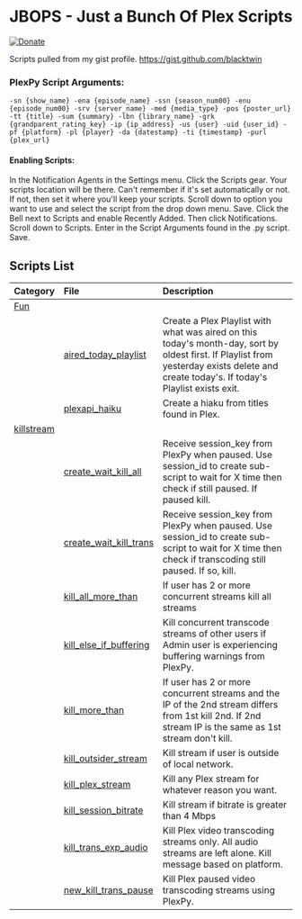 # JBOPS - Just a Bunch Of Plex Scripts

[![Donate](https://img.shields.io/badge/Donate-PayPal-green.svg)](https://www.paypal.com/cgi-bin/webscr?cmd=_s-xclick&hosted_button_id=4J6RPWZ9J9YML) 

Scripts pulled from my gist profile. https://gist.github.com/blacktwin

### PlexPy Script Arguments:
`-sn {show_name} -ena {episode_name} -ssn {season_num00} -enu {episode_num00} -srv {server_name} -med {media_type} -pos {poster_url} -tt {title} -sum {summary} -lbn {library_name} -grk {grandparent_rating_key} -ip {ip_address} -us {user} -uid {user_id} -pf {platform} -pl {player} -da {datestamp} -ti {timestamp} -purl {plex_url}`

#### Enabling Scripts:

In the Notification Agents in the Settings menu. Click the Scripts gear. Your scripts location will be there. Can't remember if it's set automatically or not. If not, then set it where you'll keep your scripts. Scroll down to option you want to use and select the script from the drop down menu. Save. Click the Bell next to Scripts and enable Recently Added. Then click Notifications. Scroll down to Scripts. Enter in the Script Arguments found in the .py script. Save.


## Scripts List

| Category | File | Description |
| :--- | :--- | :--- |
|[Fun](../tree/master/fun "Fun Fun Fun Fun")|||
||[aired_today_playlist](https://github.com/blacktwin/JBOPS/blob/master/fun/aired_today_playlist.py) | Create a Plex Playlist with what was aired on this today's month-day, sort by oldest first. If Playlist from yesterday exists delete and create today's. If today's Playlist exists exit.|
||[plexapi_haiku](https://github.com/blacktwin/JBOPS/blob/master/fun/plexapi_haiku.py)| Create a hiaku from titles found in Plex.|
|[killstream](../tree/master/killstream "Kill Kill Kill")|||
||[create_wait_kill_all](https://github.com/blacktwin/JBOPS/blob/master/killstream/create_wait_kill_all.py)|Receive session_key from PlexPy when paused. Use session_id to create sub-script to wait for X time then check if still paused. If paused kill.|
||[create_wait_kill_trans](https://github.com/blacktwin/JBOPS/blob/master/killstream/create_wait_kill_trans.py)|Receive session_key from PlexPy when paused. Use session_id to create sub-script to wait for X time then check if transcoding still paused. If so, kill.|
||[kill_all_more_than](https://github.com/blacktwin/JBOPS/blob/master/killstream/kill_all_more_than.py)|If user has 2 or more concurrent streams kill all streams|
||[kill_else_if_buffering](https://github.com/blacktwin/JBOPS/blob/master/killstream/kill_else_if_buffering.py)|Kill concurrent transcode streams of other users if Admin user is experiencing buffering warnings from PlexPy.|
||[kill_more_than](https://github.com/blacktwin/JBOPS/blob/master/killstream/kill_more_than.py)|If user has 2 or more concurrent streams and the IP of the 2nd stream differs from 1st kill 2nd. If 2nd stream IP is the same as 1st stream don't kill.|
||[kill_outsider_stream](https://github.com/blacktwin/JBOPS/blob/master/killstream/kill_outsider_stream.py)|Kill stream if user is outside of local network.|
||[kill_plex_stream](https://github.com/blacktwin/JBOPS/blob/master/killstream/kill_plex_stream.py)|Kill any Plex stream for whatever reason you want.|
||[kill_session_bitrate](https://github.com/blacktwin/JBOPS/blob/master/killstream/kill_session_bitrate.py)|Kill stream if bitrate is greater than 4 Mbps|
||[kill_trans_exp_audio](https://github.com/blacktwin/JBOPS/blob/master/killstream/kill_trans_exp_audio.py)|Kill Plex video transcoding streams only. All audio streams are left alone. Kill message based on platform.|
||[new_kill_trans_pause](https://github.com/blacktwin/JBOPS/blob/master/killstream/new_kill_trans_pause.py)|Kill Plex paused video transcoding streams using PlexPy.|
